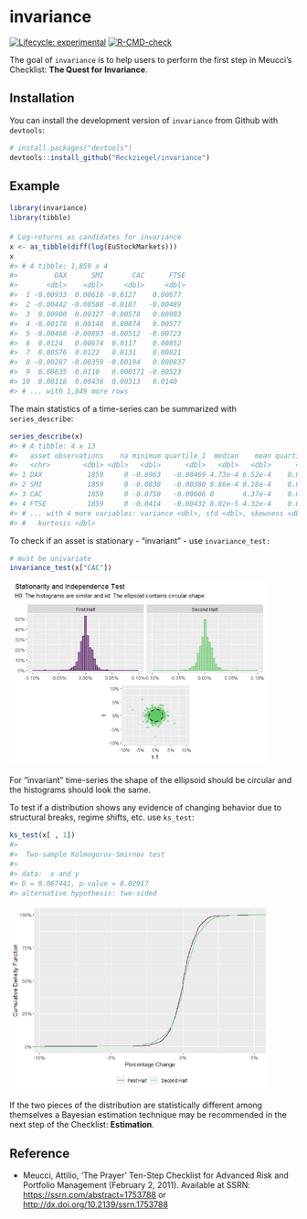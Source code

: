 
<!-- README.md is generated from README.Rmd. Please edit that file -->

# invariance

<!-- badges: start -->

[![Lifecycle:
experimental](https://img.shields.io/badge/lifecycle-experimental-orange.svg)](https://lifecycle.r-lib.org/articles/stages.html#experimental)
[![R-CMD-check](https://github.com/Reckziegel/invariance/actions/workflows/R-CMD-check.yaml/badge.svg)](https://github.com/Reckziegel/invariance/actions/workflows/R-CMD-check.yaml)

<!-- badges: end -->

The goal of `invariance` is to help users to perform the first step in
Meucci’s Checklist: **The Quest for Invariance**.

## Installation

You can install the development version of `invariance` from Github with
`devtools`:

``` r
# install.packages("devtools")
devtools::install_github("Reckziegel/invariance")
```

## Example

``` r
library(invariance)
library(tibble)

# Log-returns as candidates for invariance
x <- as_tibble(diff(log(EuStockMarkets)))
x
#> # A tibble: 1,859 x 4
#>         DAX      SMI       CAC      FTSE
#>       <dbl>    <dbl>     <dbl>     <dbl>
#>  1 -0.00933  0.00618 -0.0127    0.00677 
#>  2 -0.00442 -0.00588 -0.0187   -0.00489 
#>  3  0.00900  0.00327 -0.00578   0.00903 
#>  4 -0.00178  0.00148  0.00874   0.00577 
#>  5 -0.00468 -0.00893 -0.00512  -0.00723 
#>  6  0.0124   0.00674  0.0117    0.00852 
#>  7  0.00576  0.0122   0.0131    0.00821 
#>  8 -0.00287 -0.00359 -0.00194   0.000837
#>  9  0.00635  0.0110   0.000171 -0.00523 
#> 10  0.00118  0.00436  0.00313   0.0140  
#> # ... with 1,849 more rows
```

The main statistics of a time-series can be summarized with
`series_describe`:

``` r
series_describe(x)
#> # A tibble: 4 x 13
#>   asset observations    na minimum quartile_1  median    mean quartile_3 maximum
#>   <chr>        <dbl> <dbl>   <dbl>      <dbl>   <dbl>   <dbl>      <dbl>   <dbl>
#> 1 DAX           1859     0 -0.0963   -0.00469 4.73e-4 6.52e-4    0.00636  0.0508
#> 2 SMI           1859     0 -0.0838   -0.00380 8.86e-4 8.18e-4    0.00607  0.0497
#> 3 CAC           1859     0 -0.0758   -0.00606 0       4.37e-4    0.00710  0.0610
#> 4 FTSE          1859     0 -0.0414   -0.00432 8.02e-5 4.32e-4    0.00525  0.0544
#> # ... with 4 more variables: variance <dbl>, std <dbl>, skewness <dbl>,
#> #   kurtosis <dbl>
```

To check if an asset is stationary - “invariant” - use
`invariance_test:`

``` r
# must be univariate
invariance_test(x["CAC"])
```

<img src="man/figures/README-unnamed-chunk-3-1.png" width="90%" height="80%" />

For “invariant” time-series the shape of the ellipsoid should be
circular and the histograms should look the same.

To test if a distribution shows any evidence of changing behavior due to
structural breaks, regime shifts, etc. use `ks_test`:

``` r
ks_test(x[ , 1])
#> 
#>  Two-sample Kolmogorov-Smirnov test
#> 
#> data:  x and y
#> D = 0.067441, p-value = 0.02917
#> alternative hypothesis: two-sided
```

<img src="man/figures/README-unnamed-chunk-4-1.png" width="90%" height="80%" />

If the two pieces of the distribution are statistically different among
themselves a Bayesian estimation technique may be recommended in the
next step of the Checklist: **Estimation**.

## Reference

-   Meucci, Attilio, ‘The Prayer’ Ten-Step Checklist for Advanced Risk
    and Portfolio Management (February 2, 2011). Available at SSRN:
    <https://ssrn.com/abstract=1753788> or
    <http://dx.doi.org/10.2139/ssrn.1753788>
